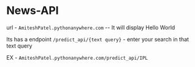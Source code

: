 # News-API

 url - `AmiteshPatel.pythonanywhere.com` -- It will display Hello World
 
 Its has a endpoint  `/predict_api/{text query}`  - enter your search in that text query

EX -  `AmiteshPatel.pythonanywhere.com/predict_api/IPL`
